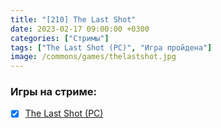 ```yaml
---
title: "[210] The Last Shot"
date: 2023-02-17 09:00:00 +0300
categories: ["Стримы"]
tags: ["The Last Shot (PC)", "Игра пройдена"]
image: /commons/games/thelastshot.jpg
---
```


### Игры на стриме:
+ [x] [The Last Shot (PC)](/tags/the-last-shot-pc)
